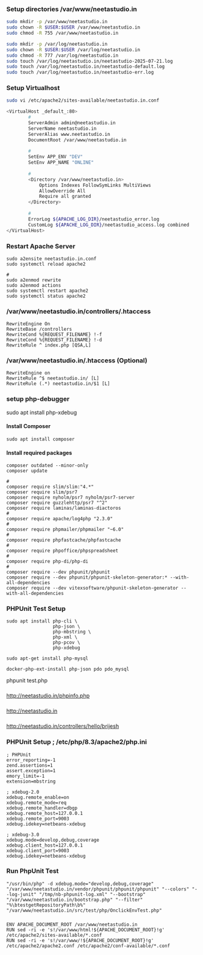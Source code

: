 ### Setup directories /var/www/neetastudio.in
```bash
sudo mkdir -p /var/www/neetastudio.in
sudo chown -R $USER:$USER /var/www/neetastudio.in
sudo chmod -R 755 /var/www/neetastudio.in

sudo mkdir -p /var/log/neetastudio.in
sudo chown -R $USER:$USER /var/log/neetastudio.in
sudo chmod -R 777 /var/log/neetastudio.in
sudo touch /var/log/neetastudio.in/neetastudio-2025-07-21.log
sudo touch /var/log/neetastudio.in/neetastudio-default.log
sudo touch /var/log/neetastudio.in/neetastudio-err.log

```

### Setup Virtualhost
```bash
sudo vi /etc/apache2/sites-available/neetastudio.in.conf

<VirtualHost _default_:80>
        #
        ServerAdmin admin@neetastudio.in
        ServerName neetastudio.in
        ServerAlias www.neetastudio.in
        DocumentRoot /var/www/neetastudio.in
        
        #
        SetEnv APP_ENV "DEV"
        SetEnv APP_NAME "ONLINE"
        
        #
        <Directory /var/www/neetastudio.in>
            Options Indexes FollowSymLinks MultiViews
            AllowOverride All
            Require all granted
        </Directory>
        
        #
        ErrorLog ${APACHE_LOG_DIR}/neetastudio_error.log
        CustomLog ${APACHE_LOG_DIR}/neetastudio_access.log combined
</VirtualHost>
```


### Restart Apache Server 
```
sudo a2ensite neetastudio.in.conf
sudo systemctl reload apache2

#
sudo a2enmod rewrite
sudo a2enmod actions
sudo systemctl restart apache2
sudo systemctl status apache2
```

### /var/www/neetastudio.in/controllers/.htaccess
```
RewriteEngine On
RewriteBase /controllers
RewriteCond %{REQUEST_FILENAME} !-f
RewriteCond %{REQUEST_FILENAME} !-d
RewriteRule ^ index.php [QSA,L]
```

### /var/www/neetastudio.in/.htaccess (Optional)
```
RewriteEngine on
RewriteRule ^$ neetastudio.in/ [L]
RewriteRule (.*) neetastudio.in/$1 [L]
```

### setup php-debugger
sudo apt install php-xdebug

#### Install Composer
```
sudo apt install composer
```

#### Install required packages
```
composer outdated --minor-only
composer update

#
composer require slim/slim:"4.*"
composer require slim/psr7
composer require nyholm/psr7 nyholm/psr7-server
composer require guzzlehttp/psr7 "^2"
composer require laminas/laminas-diactoros
#
composer require apache/log4php "2.3.0"
#
composer require phpmailer/phpmailer "~6.0"
#
composer require phpfastcache/phpfastcache
#
composer require phpoffice/phpspreadsheet
#
composer require php-di/php-di
#
composer require --dev phpunit/phpunit
composer require --dev phpunit/phpunit-skeleton-generator:* --with-all-dependencies
composer require --dev vitexsoftware/phpunit-skeleton-generator --with-all-dependencies
```

### PHPUnit Test Setup
```
sudo apt install php-cli \
                 php-json \
                 php-mbstring \
                 php-xml \
                 php-pcov \
                 php-xdebug

sudo apt-get install php-mysql

docker-php-ext-install php-json pdo pdo_mysql

```

phpunit test.php

###
http://neetastudio.in/phpinfo.php

###
http://neetastudio.in

###
http://neetastudio.in/controllers/hello/brijesh

### PHPUnit Setup ; /etc/php/8.3/apache2/php.ini
```
; PHPUnit
error_reporting=-1
zend.assertions=1
assert.exception=1
emory_limit=-1
extension=mbstring

; xdebug-2.0
xdebug.remote_enable=on
xdebug.remote_mode=req
xdebug.remote_handler=dbgp
xdebug.remote_host=127.0.0.1
xdebug.remote_port=9003
xdebug.idekey=netbeans-xdebug

; xdebug-3.0
xdebug.mode=develop,debug,coverage
xdebug.client_host=127.0.0.1
xdebug.client_port=9003
xdebug.idekey=netbeans-xdebug
```

### Run PhpUnit Test
```
"/usr/bin/php" -d xdebug.mode="develop,debug,coverage" "/var/www/neetastudio.in/vendor/phpunit/phpunit/phpunit" "--colors" "--log-junit" "/tmp/nb-phpunit-log.xml" "--bootstrap" "/var/www/neetastudio.in/bootstrap.php" "--filter" "%\btestgetRepositoryPath\b%" "/var/www/neetastudio.in/src/test/php/OnclickEnvTest.php"
```

###
```
ENV APACHE_DOCUMENT_ROOT /var/www/neetastudio.in
RUN sed -ri -e 's!/var/www/html!${APACHE_DOCUMENT_ROOT}!g' /etc/apache2/sites-available/*.conf
RUN sed -ri -e 's!/var/www/!${APACHE_DOCUMENT_ROOT}!g' /etc/apache2/apache2.conf /etc/apache2/conf-available/*.conf
```